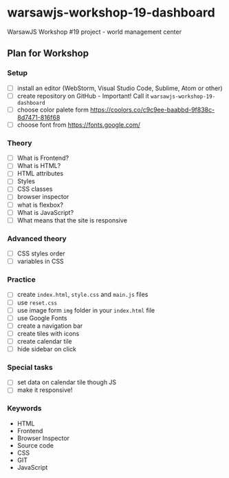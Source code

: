 # warsawjs-workshop-19-dashboard
WarsawJS Workshop #19 project - world management center

## Plan for Workshop

### Setup

- [ ] install an editor (WebStorm, Visual Studio Code, Sublime, Atom or other)
- [ ] create repository on GitHub - Important! Call it `warsawjs-workshop-19-dashboard`
- [ ] choose color palete form https://coolors.co/c9c9ee-baabbd-9f838c-8d7471-816f68
- [ ] choose font from https://fonts.google.com/
### Theory

- [ ] What is Frontend?
- [ ] What is HTML?
- [ ] HTML attributes
- [ ] Styles
- [ ] CSS classes
- [ ] browser inspector
- [ ] what is flexbox?
- [ ] What is JavaScript?
- [ ] What means that the site is responsive

### Advanced theory
- [ ] CSS styles order
- [ ] variables in CSS

### Practice

- [ ] create `index.html`, `style.css` and `main.js` files
- [ ] use `reset.css`
- [ ] use image form `img` folder in your `index.html` file
- [ ] use Google Fonts
- [ ] create a navigation bar
- [ ] create tiles with icons
- [ ] create calendar tile
- [ ] hide sidebar on click

### Special tasks
- [ ] set data on calendar tile though JS
- [ ] make it responsive!

### Keywords
* HTML
* Frontend
* Browser Inspector
* Source code
* CSS
* GIT
* JavaScript